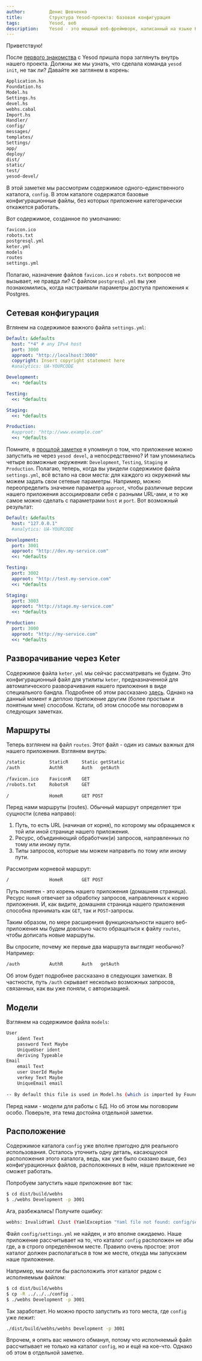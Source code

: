 ```yaml
---
author:         Денис Шевченко
title:          Структура Yesod-проекта: базовая конфигурация
tags:           Yesod, веб
description:    Yesod - это мощный веб-фреймворк, написанный на языке Haskell. Пришла пора изучить структуру нашего проекта. И начнём мы с базовой конфигурации.
---
```


Приветствую!

После [первого знакомства](http://blog.dshevchenko.biz/2014/12/18/yesod-hello-world.html) с Yesod пришла пора заглянуть внутрь нашего проекта. Должны же мы узнать, что сделала команда `yesod init`, не так ли? Давайте же заглянем в корень:

```bash
Application.hs
Foundation.hs 
Model.hs       
Settings.hs    
devel.hs       
webhs.cabal
Import.hs      
Handler/        
config/         
messages/       
templates/      
Settings/       
app/            
deploy/         
dist/           
static/         
test/           
yesod-devel/
```

В этой заметке мы рассмотрим содержимое одного-единственного каталога, `config`. В этом каталоге содержатся базовые конфигурационные файлы, без которых приложение категорически откажется работать.

Вот содержимое, созданное по умолчанию:

```bash
favicon.ico    
robots.txt     
postgresql.yml 
keter.yml      
models         
routes         
settings.yml
```

Полагаю, назначение файлов `favicon.ico` и `robots.txt` вопросов не вызывает, не правда ли? С файлом `postgresql.yml` вы уже познакомились, когда настраивали параметры доступа приложения к Postgres. 

## Сетевая конфигурация

Вглянем на содержимое важного файла `settings.yml`:

```yaml
Default: &defaults
  host: "*4" # any IPv4 host
  port: 3000
  approot: "http://localhost:3000"
  copyright: Insert copyright statement here
  #analytics: UA-YOURCODE

Development:
  <<: *defaults

Testing:
  <<: *defaults

Staging:
  <<: *defaults

Production:
  #approot: "http://www.example.com"
  <<: *defaults

```

Помните, в [прошлой заметке](http://blog.dshevchenko.biz/2014/12/18/yesod-hello-world.html) я упомянул о том, что приложение можно запустить не через `yesod devel`, а непосредственно? И там упоминались четыре возможные окружения: `Development`, `Testing`, `Staging` и `Production`. Полагаю, теперь, когда вы увидели содержимое файла `settings.yml`, всё встало на свои места: для каждого из окружений мы можем задать свои сетевые параметры. Например, можно переопределить значение параметра `approot`, чтобы различные версии нашего приложения ассоциировали себя с разными URL-ами, и то же самое можно сделать с параметрами `host` и `port`. Вот возможный результат:

```yaml
Default: &defaults
  host: "127.0.0.1"
  #analytics: UA-YOURCODE

Development:
  port: 3001
  approot: "http://dev.my-service.com"
  <<: *defaults

Testing:
  port: 3002
  approot: "http://test.my-service.com"
  <<: *defaults

Staging:
  port: 3003
  approot: "http://stage.my-service.com"
  <<: *defaults

Production:
  port: 3000
  approot: "http://my-service.com"
  <<: *defaults
```

## Разворачивание через Keter

Содержимое файла `keter.yml` мы сейчас рассматривать не будем. Это конфигурационный файл для утилиты `keter`, предназначенной для автоматического разворачивания нашего приложения в виде специального бандла. Подробнее об этом рассказано [здесь](http://www.yesodweb.com/blog/2012/05/keter-app-deployment). Однако на данный момент я деплою приложение другим (более простым и понятным мне) способом. Кстати, об этом способе мы поговорим в следующих заметках.

## Маршруты

Теперь взглянем на файл `routes`. Этот файл - один из самых важных для нашего приложения. Взглянем внутрь:

```bash
/static         StaticR     Static getStatic
/auth           AuthR       Auth   getAuth
   
/favicon.ico    FaviconR    GET
/robots.txt     RobotsR     GET
   
/               HomeR       GET POST
```

Перед нами маршруты (routes). Обычный маршрут определяет три сущности (слева направо):

1. Путь, то есть URL (начиная от корня), по которому мы обращаемся к той или иной странице нашего приложения.
2. Ресурс, объединяющий обработчик(и) запросов, направленных по тому или иному пути.
3. Типы запросов, которые мы можем направить по тому или иному пути.

Рассмотрим корневой маршрут:

```bash
/               HomeR       GET POST
```

Путь понятен - это корень нашего приложения (домашняя страница). Ресурс `HomeR` отвечает за обработку запросов, направленных к корню приложения. И, как видите, домашняя страница нашего приложения способна принимать как `GET`, так и `POST`-запросы.

Таким образом, по мере расширения функциональности нашего веб-приложения мы будем довольно часто обращаться к файлу `routes`, чтобы дописать новые маршруты.

Вы спросите, почему же первые два маршрута выглядят необычно? Например:

```bash
/auth           AuthR       Auth   getAuth
```

Об этом будет подробнее рассказано в следующих заметках. В частности, путь `/auth` скрывает несколько возможных запросов, связанных, как вы уже поняли, с авторизацией.

## Модели

Взглянем на содержимое файла `models`:

```bash
User
    ident Text
    password Text Maybe
    UniqueUser ident
    deriving Typeable
Email
    email Text
    user UserId Maybe
    verkey Text Maybe
    UniqueEmail email
 
-- By default this file is used in Model.hs (which is imported by Foundation.hs)
```

Перед нами - модели для работы с БД. Но об этом мы поговорим особо. Поверьте, эта тема достойна отдельной заметки.

## Расположение

Содержимое каталога `config` уже вполне пригодно для реального использования. Осталось уточнить одну деталь, касающуюся расположения этого каталога, ведь, как уже было сказано выше, без конфигурационных файлов, расположенных в нём, наше приложение не сможет работать.

Попробуем запустить наше приложение вот так:

```bash
$ cd dist/build/webhs
$ ./webhs Development -p 3001
```

Ага, разбежались! Получите ошибку:

```bash
webhs: InvalidYaml (Just (YamlException "Yaml file not found: config/settings.yml"))
```

Файл `config/settings.yml` не найден, и это вполне ожидаемо. Наше приложение рассчитывает на то, что каталог `config` расположен не абы где, а в строго определённом месте. Правило очень простое: этот каталог должен располагаться в том же месте, откуда мы запускаем наше приложение.

Например, мы могли бы расположить этот каталог рядом с исполняемым файлом:

```bash
$ cd dist/build/webhs
$ cp -R ../../../config .
$ ./webhs Development -p 3001
```

Так заработает. Но можно просто запустить из того места, где `config` уже лежит:

```bash
./dist/build/webhs/webhs Development -p 3001
```

Впрочем, я опять вас немного обманул, потому что исполняемый файл рассчитывает не только на каталог `config`, но и ещё на кое-что. Однако об этом в отдельной заметке. 










